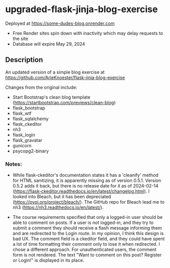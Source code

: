 # upgraded-flask-jinja-blog-exercise

Deployed at https://some-dudes-blog.onrender.com
- Free Render sites spin down with inactivity which may delay requests to the site
- Database will expire May 29, 2024

## Description

An updated version of a simple blog exercise at https://github.com/ArieKnoester/flask-jinja-blog-exercise

Changes from the original include:
- Start Bootstrap's clean blog template (https://startbootstrap.com/previews/clean-blog)
- flask_bootstrap
- flask_wtf
- flask_sqlalchemy
- flask_ckeditor
- nh3
- flask_login
- flask_gravatar
- gunicorn
- psycopg2-binary

### Notes:
- While flask-ckeditor's documentation states it has a 'cleanify' method for HTML sanitizing, it is 
apparently missing as of version 0.5.1. Version 0.5.2 adds it back, but there is no release date for it
as of 2024-02-14 (https://flask-ckeditor.readthedocs.io/en/latest/changelog.html). I looked into Bleach, 
but it has been depreciated (https://pypi.org/project/bleach/). The GitHub repo for Bleach lead me to 
nh3 (https://nh3.readthedocs.io/en/latest/).

- The course requirements specified that only a logged-in user should be able to comment on posts. If 
a user is not logged-in, and they try to submit a comment they should receive a flash message informing 
them and are redirected to the Login route. In my opinion, I think this design is bad UX. The comment 
field is a ckeditor field, and they could have spent a lot of time formatting their comment only to lose
it when redirected. I chose a different approach. For unauthenticated users, the comment form is not 
rendered. The text "Want to comment on this post? Register or Login!" is displayed in its place.
